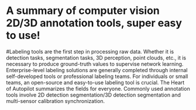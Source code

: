 # A summary of computer vision 2D/3D annotation tools, super  easy to use!
#Labeling tools are the first step in processing raw data. Whether it is detection tasks, segmentation tasks, 3D perception, point clouds, etc., it is necessary to produce ground-truth values ​​to supervise network learning. Enterprise-level labeling solutions are generally completed through internal self-developed tools or professional labeling teams. For individuals or small teams, an open-source and easy-to-use labeling tool is crucial. The Heart of Autopilot summarizes the fields for everyone. Commonly used annotation tools involve 2D detection segmentation/3D detection segmentation and multi-sensor calibration synchronization.

